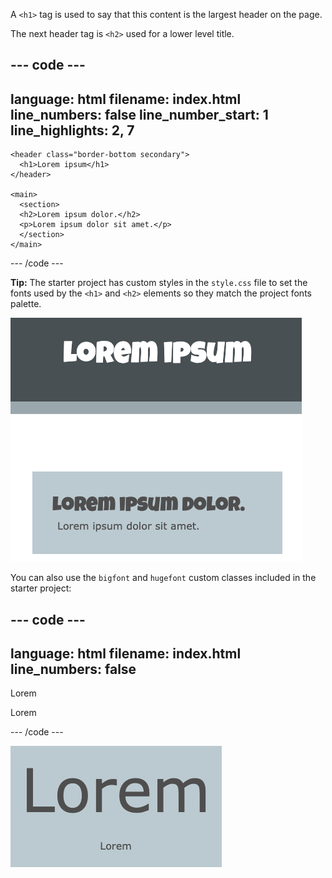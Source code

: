 A `<h1>` tag is used to say that this content is the largest header on the page. 
  
The next header tag is `<h2>` used for a lower level title.
  
--- code ---
---
language: html
filename: index.html
line_numbers: false
line_number_start: 1
line_highlights: 2, 7
---
    <header class="border-bottom secondary">
      <h1>Lorem ipsum</h1> 
    </header>
  
    <main>
      <section>
      <h2>Lorem ipsum dolor.</h2>
      <p>Lorem ipsum dolor sit amet.</p>
      </section>
    </main>

--- /code ---
  
**Tip:** The starter project has custom styles in the `style.css` file to set the fonts used by the `<h1>` and `<h2>` elements so they match the project fonts palette.
  
![A screenshot of placeholder text showing h1, h2, and paragraph html elements with the default project font applied.](images/headers.png)
  
You can also use the `bigfont` and `hugefont` custom classes included in the starter project:
  
--- code ---
---
language: html
filename: index.html
line_numbers: false
--- 
<p class="hugefont">Lorem</p>
<p class="bigfont"></p>Lorem</p>

--- /code ---
  
![A screenshot of the word "Lorem" in a huge font and then repeated underneath in a big font. The huge font is a lot larger than the big font.](images/size.png)

